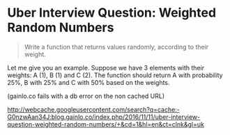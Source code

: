 # Uber Interview Question: Weighted Random Numbers

> Write a function that returns values randomly, according to their weight.

Let me give you an example. Suppose we have 3 elements with their weights: A (1), B (1) and C (2). The function should return A with probability 25%, B with 25% and C with 50% based on the weights.

(gainlo.co fails with a db error on the non cached URL)

http://webcache.googleusercontent.com/search?q=cache:-G0nzwAan34J:blog.gainlo.co/index.php/2016/11/11/uber-interview-question-weighted-random-numbers/+&cd=1&hl=en&ct=clnk&gl=uk
